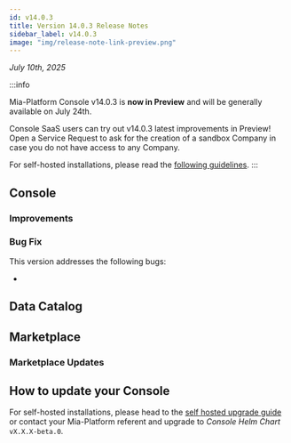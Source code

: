 ```yaml
---
id: v14.0.3
title: Version 14.0.3 Release Notes
sidebar_label: v14.0.3
image: "img/release-note-link-preview.png"
---
```


_July 10th, 2025_

:::info

Mia-Platform Console v14.0.3 is **now in Preview** and will be generally available on July 24th.

Console SaaS users can try out v14.0.3 latest improvements in Preview! Open a Service Request to ask for the creation of a sandbox Company in case you do not have access to any Company.

For self-hosted installations, please read the [following guidelines](#how-to-update-your-console).
:::

## 

## Console

### Improvements

#### 

### Bug Fix

This version addresses the following bugs:

* 

## Data Catalog

### 

## Marketplace

### Marketplace Updates

####

## How to update your Console

For self-hosted installations, please head to the [self hosted upgrade guide](/infrastructure/self-hosted/installation-chart/100_how-to-upgrade.md) or contact your Mia-Platform referent and upgrade to _Console Helm Chart_ `vX.X.X-beta.0`.
